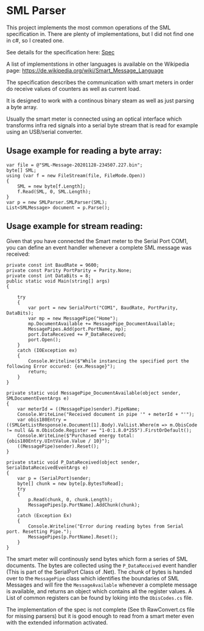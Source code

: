 # SML Parser

This project implements the most common operations of the SML specification in. There are plenty of implementations, but I did not find one in c#, so I created one.

See details for the specification here: [Spec](https://www.bsi.bund.de/SharedDocs/Downloads/DE/BSI/Publikationen/TechnischeRichtlinien/TR03109/TR-03109-1_Anlage_Feinspezifikation_Drahtgebundene_LMN-Schnittstelle_Teilb.pdf?__blob=publicationFile)

A list of implementstions in other languages is available on the Wikipedia page: https://de.wikipedia.org/wiki/Smart_Message_Language

The specification describes the communication with smart meters in order do receive values of counters as well as current load.

It is designed to work with a continous binary steam as well as just parsing a byte array.

Usually the smart meter is connected using an optical interface which transforms infra red signals into a serial byte stream that is read for example using an USB/serial converter.

## Usage example for reading a byte array:

```CSharp
var file = @"SML-Message-20201128-234507.227.bin";
byte[] SML;
using (var f = new FileStream(file, FileMode.Open))
{
    SML = new byte[f.Length];
    f.Read(SML, 0, SML.Length);
}
var p = new SMLParser.SMLParser(SML);
List<SMLMessage> document = p.Parse();

```

## Usage example for stream reading:
Given that you have connected the Smart meter to the Serial Port COM1, you can define an event handler whenever a complete SML message was received:

```CSharp
private const int BaudRate = 9600;
private const Parity PortParity = Parity.None;
private const int DataBits = 8;
public static void Main(string[] args)
{

    try
    {
        var port = new SerialPort("COM1", BaudRate, PortParity, DataBits);
        var mp = new MessagePipe("Home");
        mp.DocumentAvailable += MessagePipe_DocumentAvailable;
        MessagePipes.Add(port.PortName, mp);
        port.DataReceived += P_DataReceived;
        port.Open();
    }
    catch (IOException ex)
    {
        Console.Writeline($"While instancing the specified port the following Error occured: {ex.Message}");
        return;
    }
}

private static void MessagePipe_DocumentAvailable(object sender, SMLDocumentEventArgs e)
{
    var meterId = ((MessagePipe)sender).PipeName;
    Console.WriteLine("Received document in pipe '" + meterId + "'");
    var obis180Entry = ((SMLGetListResponse)e.Document[1].Body).ValList.Where(m => m.ObisCode != null && m.ObisCode.Register == "1-0:1.8.0*255").FirstOrDefault();
    Console.WriteLine($"Purchased energy total: {obis180Entry.UIntValue.Value / 10}");
    ((MessagePipe)sender).Reset();
}

private static void P_DataReceived(object sender, SerialDataReceivedEventArgs e)
{
    var p = (SerialPort)sender;
    byte[] chunk = new byte[p.BytesToRead];
    try
    {
        p.Read(chunk, 0, chunk.Length);
        MessagePipes[p.PortName].AddChunk(chunk);
    }
    catch (Exception Ex)
    {
        Console.Writeline("Error during reading bytes from Serial port. Resetting Pipe.");
        MessagePipes[p.PortName].Reset();
    }
}
```

The smart meter will continously send bytes which form a series of SML documents. The bytes are collected using the `P_DataReceived` event handler (This is part of the SerialPort Class of .Net). The chunk of bytes is handed over to the `MessagePipe` class which identifies the boundaries of SML Messages and will fire the `MessageAvailable` whenever a complete message is available, and returns an object which contains all the register values.
A List of common registers can be found by loking into the `ObisCodes.cs` file.

The implementation of the spec is not complete (See th RawConvert.cs file for missing parsers) but it is good enough to read from a smart meter even with the extended information activated.
